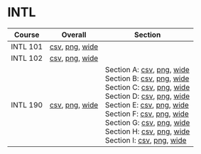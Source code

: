# INTL

| Course | Overall | Section |
| ------ | ------- | ------- |
| INTL 101 | [csv](https://github.com/UCSD-Historical-Enrollment-Data/2024Spring/blob/main/overall/INTL%20101.csv), [png](https://raw.githubusercontent.com/UCSD-Historical-Enrollment-Data/2024Spring/main/plot_overall/INTL%20101.png), [wide](https://raw.githubusercontent.com/UCSD-Historical-Enrollment-Data/2024Spring/main/plot_overall_wide/INTL%20101.png) |  |
| INTL 102 | [csv](https://github.com/UCSD-Historical-Enrollment-Data/2024Spring/blob/main/overall/INTL%20102.csv), [png](https://raw.githubusercontent.com/UCSD-Historical-Enrollment-Data/2024Spring/main/plot_overall/INTL%20102.png), [wide](https://raw.githubusercontent.com/UCSD-Historical-Enrollment-Data/2024Spring/main/plot_overall_wide/INTL%20102.png) |  |
| INTL 190 | [csv](https://github.com/UCSD-Historical-Enrollment-Data/2024Spring/blob/main/overall/INTL%20190.csv), [png](https://raw.githubusercontent.com/UCSD-Historical-Enrollment-Data/2024Spring/main/plot_overall/INTL%20190.png), [wide](https://raw.githubusercontent.com/UCSD-Historical-Enrollment-Data/2024Spring/main/plot_overall_wide/INTL%20190.png) | Section A: [csv](https://github.com/UCSD-Historical-Enrollment-Data/2024Spring/blob/main/section/INTL%20190_A.csv), [png](https://raw.githubusercontent.com/UCSD-Historical-Enrollment-Data/2024Spring/main/plot_section/INTL%20190_A.png), [wide](https://raw.githubusercontent.com/UCSD-Historical-Enrollment-Data/2024Spring/main/plot_section_wide/INTL%20190_A.png)<br>Section B: [csv](https://github.com/UCSD-Historical-Enrollment-Data/2024Spring/blob/main/section/INTL%20190_B.csv), [png](https://raw.githubusercontent.com/UCSD-Historical-Enrollment-Data/2024Spring/main/plot_section/INTL%20190_B.png), [wide](https://raw.githubusercontent.com/UCSD-Historical-Enrollment-Data/2024Spring/main/plot_section_wide/INTL%20190_B.png)<br>Section C: [csv](https://github.com/UCSD-Historical-Enrollment-Data/2024Spring/blob/main/section/INTL%20190_C.csv), [png](https://raw.githubusercontent.com/UCSD-Historical-Enrollment-Data/2024Spring/main/plot_section/INTL%20190_C.png), [wide](https://raw.githubusercontent.com/UCSD-Historical-Enrollment-Data/2024Spring/main/plot_section_wide/INTL%20190_C.png)<br>Section D: [csv](https://github.com/UCSD-Historical-Enrollment-Data/2024Spring/blob/main/section/INTL%20190_D.csv), [png](https://raw.githubusercontent.com/UCSD-Historical-Enrollment-Data/2024Spring/main/plot_section/INTL%20190_D.png), [wide](https://raw.githubusercontent.com/UCSD-Historical-Enrollment-Data/2024Spring/main/plot_section_wide/INTL%20190_D.png)<br>Section E: [csv](https://github.com/UCSD-Historical-Enrollment-Data/2024Spring/blob/main/section/INTL%20190_E.csv), [png](https://raw.githubusercontent.com/UCSD-Historical-Enrollment-Data/2024Spring/main/plot_section/INTL%20190_E.png), [wide](https://raw.githubusercontent.com/UCSD-Historical-Enrollment-Data/2024Spring/main/plot_section_wide/INTL%20190_E.png)<br>Section F: [csv](https://github.com/UCSD-Historical-Enrollment-Data/2024Spring/blob/main/section/INTL%20190_F.csv), [png](https://raw.githubusercontent.com/UCSD-Historical-Enrollment-Data/2024Spring/main/plot_section/INTL%20190_F.png), [wide](https://raw.githubusercontent.com/UCSD-Historical-Enrollment-Data/2024Spring/main/plot_section_wide/INTL%20190_F.png)<br>Section G: [csv](https://github.com/UCSD-Historical-Enrollment-Data/2024Spring/blob/main/section/INTL%20190_G.csv), [png](https://raw.githubusercontent.com/UCSD-Historical-Enrollment-Data/2024Spring/main/plot_section/INTL%20190_G.png), [wide](https://raw.githubusercontent.com/UCSD-Historical-Enrollment-Data/2024Spring/main/plot_section_wide/INTL%20190_G.png)<br>Section H: [csv](https://github.com/UCSD-Historical-Enrollment-Data/2024Spring/blob/main/section/INTL%20190_H.csv), [png](https://raw.githubusercontent.com/UCSD-Historical-Enrollment-Data/2024Spring/main/plot_section/INTL%20190_H.png), [wide](https://raw.githubusercontent.com/UCSD-Historical-Enrollment-Data/2024Spring/main/plot_section_wide/INTL%20190_H.png)<br>Section I: [csv](https://github.com/UCSD-Historical-Enrollment-Data/2024Spring/blob/main/section/INTL%20190_I.csv), [png](https://raw.githubusercontent.com/UCSD-Historical-Enrollment-Data/2024Spring/main/plot_section/INTL%20190_I.png), [wide](https://raw.githubusercontent.com/UCSD-Historical-Enrollment-Data/2024Spring/main/plot_section_wide/INTL%20190_I.png) |

